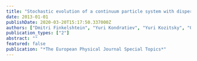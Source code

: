 ```yaml
---
title: "Stochastic evolution of a continuum particle system with dispersal and competition: Micro- and mesoscopic description"
date: 2013-01-01
publishDate: 2020-03-20T15:17:50.337000Z
authors: ["Dmitri Finkelshtein", "Yuri Kondratiev", "Yuri Kozitsky", "Oleksandr Kutoviy"]
publication_types: ["2"]
abstract: ""
featured: false
publication: "*The European Physical Journal Special Topics*"
---
```



